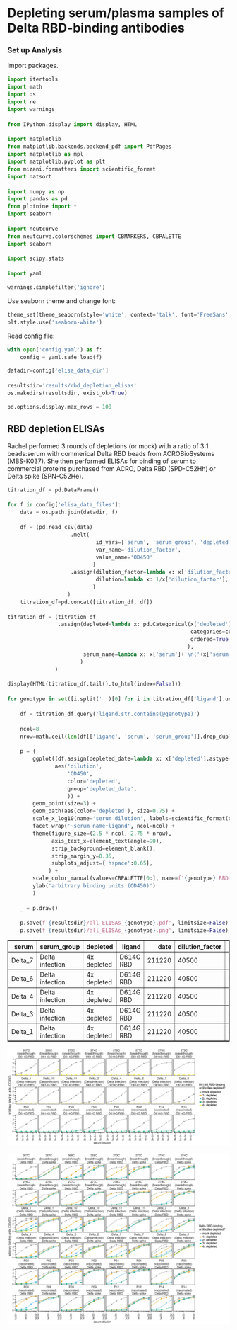 # Depleting serum/plasma samples of Delta RBD-binding antibodies

### Set up Analysis

Import packages.


```python
import itertools
import math
import os
import re
import warnings

from IPython.display import display, HTML

import matplotlib
from matplotlib.backends.backend_pdf import PdfPages
import matplotlib as mpl
import matplotlib.pyplot as plt
from mizani.formatters import scientific_format
import natsort

import numpy as np
import pandas as pd
from plotnine import *
import seaborn

import neutcurve
from neutcurve.colorschemes import CBMARKERS, CBPALETTE
import seaborn

import scipy.stats

import yaml
```


```python
warnings.simplefilter('ignore')
```

Use seaborn theme and change font:


```python
theme_set(theme_seaborn(style='white', context='talk', font='FreeSans', font_scale=1))
plt.style.use('seaborn-white')
```

Read config file:


```python
with open('config.yaml') as f:
    config = yaml.safe_load(f)
```


```python
datadir=config['elisa_data_dir']

resultsdir='results/rbd_depletion_elisas'
os.makedirs(resultsdir, exist_ok=True)
```


```python
pd.options.display.max_rows = 100
```

## RBD depletion ELISAs

Rachel performed 3 rounds of depletions (or mock) with a ratio of 3:1 beads:serum with commerical Delta RBD beads from ACROBioSystems (MBS-K037). She then performed ELISAs for binding of serum to commercial proteins purchased from ACRO, Delta RBD (SPD-C52Hh) or Delta spike (SPN-C52He).


```python
titration_df = pd.DataFrame()

for f in config['elisa_data_files']:
    data = os.path.join(datadir, f)

    df = (pd.read_csv(data)
                    .melt(
                            id_vars=['serum', 'serum_group', 'depleted', 'ligand', 'date'], 
                            var_name='dilution_factor', 
                            value_name='OD450'
                           )
                    .assign(dilution_factor=lambda x: x['dilution_factor'].astype(int),
                            dilution=lambda x: 1/x['dilution_factor'],
                           )
                   )
    titration_df=pd.concat([titration_df, df])

titration_df = (titration_df
                .assign(depleted=lambda x: pd.Categorical(x['depleted'], 
                                                          categories=config['depletions'], 
                                                          ordered=True
                                                         ),
                        serum_name=lambda x: x['serum']+'\n('+x['serum_group']+')'
                       )
               )

display(HTML(titration_df.tail().to_html(index=False)))

for genotype in set([i.split(' ')[0] for i in titration_df['ligand'].unique().tolist()]):
    
    df = titration_df.query('ligand.str.contains(@genotype)')
    
    ncol=8
    nrow=math.ceil(len(df[['ligand', 'serum', 'serum_group']].drop_duplicates())/8)

    p = (
        ggplot((df.assign(depleted_date=lambda x: x['depleted'].astype(str)+'_'+x['date'].astype(str))),
               aes('dilution', 
                   'OD450', 
                   color='depleted',
                   group='depleted_date',
                   )) +
        geom_point(size=3) +
        geom_path(aes(color='depleted'), size=0.75) +
        scale_x_log10(name='serum dilution', labels=scientific_format(digits=0)) +
        facet_wrap('~serum_name+ligand', ncol=ncol) +
        theme(figure_size=(2.5 * ncol, 2.75 * nrow),
              axis_text_x=element_text(angle=90),
              strip_background=element_blank(),
              strip_margin_y=0.35,
              subplots_adjust={'hspace':0.65},
             ) +
        scale_color_manual(values=CBPALETTE[0:], name=f'{genotype} RBD-binding\nantibodies depleted?') +
        ylab('arbitrary binding units (OD450)')
        )

    _ = p.draw()

    p.save(f'{resultsdir}/all_ELISAs_{genotype}.pdf', limitsize=False)
    p.save(f'{resultsdir}/all_ELISAs_{genotype}.png', limitsize=False)
```


<table border="1" class="dataframe">
  <thead>
    <tr style="text-align: right;">
      <th>serum</th>
      <th>serum_group</th>
      <th>depleted</th>
      <th>ligand</th>
      <th>date</th>
      <th>dilution_factor</th>
      <th>OD450</th>
      <th>dilution</th>
      <th>serum_name</th>
    </tr>
  </thead>
  <tbody>
    <tr>
      <td>Delta_7</td>
      <td>Delta infection</td>
      <td>4x depleted</td>
      <td>D614G RBD</td>
      <td>211220</td>
      <td>40500</td>
      <td>0.00070</td>
      <td>0.000025</td>
      <td>Delta_7\n(Delta infection)</td>
    </tr>
    <tr>
      <td>Delta_6</td>
      <td>Delta infection</td>
      <td>4x depleted</td>
      <td>D614G RBD</td>
      <td>211220</td>
      <td>40500</td>
      <td>0.00040</td>
      <td>0.000025</td>
      <td>Delta_6\n(Delta infection)</td>
    </tr>
    <tr>
      <td>Delta_4</td>
      <td>Delta infection</td>
      <td>4x depleted</td>
      <td>D614G RBD</td>
      <td>211220</td>
      <td>40500</td>
      <td>-0.00175</td>
      <td>0.000025</td>
      <td>Delta_4\n(Delta infection)</td>
    </tr>
    <tr>
      <td>Delta_3</td>
      <td>Delta infection</td>
      <td>4x depleted</td>
      <td>D614G RBD</td>
      <td>211220</td>
      <td>40500</td>
      <td>0.00080</td>
      <td>0.000025</td>
      <td>Delta_3\n(Delta infection)</td>
    </tr>
    <tr>
      <td>Delta_1</td>
      <td>Delta infection</td>
      <td>4x depleted</td>
      <td>D614G RBD</td>
      <td>211220</td>
      <td>40500</td>
      <td>0.00100</td>
      <td>0.000025</td>
      <td>Delta_1\n(Delta infection)</td>
    </tr>
  </tbody>
</table>



    
![png](rbd_depletion_elisas_files/rbd_depletion_elisas_11_1.png)
    



    
![png](rbd_depletion_elisas_files/rbd_depletion_elisas_11_2.png)
    



```python

```
